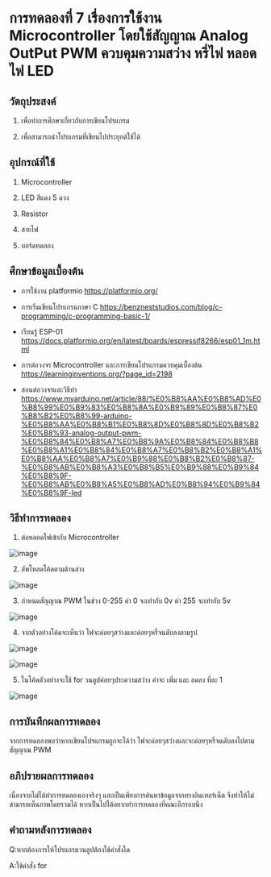 # การทดลองที่ 7 เรื่องการใช้งาน Microcontroller โดยใช้สัญญาณ Analog OutPut PWM ควบคุมความสว่าง หรี่ไฟ หลอดไฟ LED

## วัตถุประสงค์

1. เพื่อทำการศึกษาเกี่ยวกับการเขียนโปรแกรม

2. เพื่อสามารถนำโปรแกรมที่เขียนไปประยุกต์ใช้ได้

## อุปกรณ์ที่ใช้

1. Microcontroller

2. LED สีแดง 5 ดวง

3. Resistor

4. สายไฟ

5. บอร์ดทดลอง

## ศึกษาข้อมูลเบื้องต้น

* การใช้งาน platformio https://platformio.org/

* การเริ่มเขียนโปรแกรมภาษา C https://benzneststudios.com/blog/c-programming/c-programming-basic-1/

* เรียนรู้ ESP-01   https://docs.platformio.org/en/latest/boards/espressif8266/esp01_1m.html

* การต่อวงจร Microcontroller และการเขียนโปรแกรมควบคุมเบื้องต้น https://learninginventions.org/?page_id=2198

* สอนต่อวงจรและวิธีทำ https://www.myarduino.net/article/88/%E0%B8%AA%E0%B8%AD%E0%B8%99%E0%B9%83%E0%B8%8A%E0%B9%89%E0%B8%87%E0%B8%B2%E0%B8%99-arduino-%E0%B8%AA%E0%B8%B1%E0%B8%8D%E0%B8%8D%E0%B8%B2%E0%B8%93-analog-output-pwm-%E0%B8%84%E0%B8%A7%E0%B8%9A%E0%B8%84%E0%B8%B8%E0%B8%A1%E0%B8%84%E0%B8%A7%E0%B8%B2%E0%B8%A1%E0%B8%AA%E0%B8%A7%E0%B9%88%E0%B8%B2%E0%B8%87-%E0%B8%AB%E0%B8%A3%E0%B8%B5%E0%B9%88%E0%B9%84%E0%B8%9F-%E0%B8%AB%E0%B8%A5%E0%B8%AD%E0%B8%94%E0%B9%84%E0%B8%9F-led

## วิธีทำการทดลอง

1. ต่อหลอดไฟเข้ากับ Microcontroller

![image](https://user-images.githubusercontent.com/80880340/113245510-536ecf80-92e1-11eb-88dc-2880ab0f2024.png)

2. อัพโหลดโค้ดตามด้านล่าง

![image](https://user-images.githubusercontent.com/80880340/113245741-c0826500-92e1-11eb-9be9-a821e1fc5513.png)

3. กำหนดสัญญาณ PWM ในช่วง 0-255  ค่า 0 จะเท่ากับ 0v ค่า 255 จะเท่ากับ 5v

![image](https://user-images.githubusercontent.com/80880340/113245674-9c268880-92e1-11eb-9cd8-e34f4fe7eec9.png)

4. จากตัวอย่างโค้ดจะเห็นว่า ไฟจะค่อยๆสว่างและค่อยๆหรี่จนดับลงตามรูป

![image](https://user-images.githubusercontent.com/80880340/113245809-e4de4180-92e1-11eb-8260-654fd236e5e0.png)

![image](https://user-images.githubusercontent.com/80880340/113245856-03dcd380-92e2-11eb-8c91-9ea2589dbfcc.png)

5. ในโค้ดตัวอย่างจะใช้ for วนลูปค่อยๆประความสว่าง ค่าจะ เพิ่ม และ ลดลง ที่ละ 1

![image](https://user-images.githubusercontent.com/80880340/113245959-3686cc00-92e2-11eb-9498-8ded7f221deb.png)

 ## การบันทึกผลการทดลอง

 จากการทดลองพบว่าหากเขียนโปรแกรมถูกจะได้ว่า ไฟจะค่อยๆสว่างและจะค่อยๆหรี่จนดับลงไปตามสัญญาณ PWM
 
 ## อภิปรายผลการทดลอง
 
 เนื่องจากไม่ได้ทำการทดลองเองจริงๆ และเป็นเพียงการค้นหาข้อมูลจากทางอินเทอร์เน็ต จึงทำให้ไม่สามารถเห็นภาพโดยรวมได้ 
  หากเป็นไปได้อยากทำการทดลองที่คณะอีกรอบนึง
 
 ## คำถามหลังการทดลอง
 
 Q:หากต้องการให้โปรแกรมวนลูปต้องใช้คำสั่งใด
 
 A:ใช้คำสั่ง for
